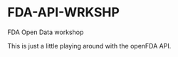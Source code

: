 # FDA-API-WRKSHP
FDA Open Data workshop

This is just a little playing around with the openFDA API.
